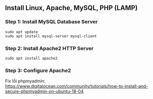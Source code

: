 ## Install Linux, Apache, MySQL, PHP (LAMP) 

### Step 1: Install MySQL Database Server

```
sudo apt update
sudo apt install mysql-server mysql-client
```

### Step 2: Install Apache2 HTTP Server

```
sudo apt install apache2
```

### Step 3: Configure Apache2



Fix lỗi phpmyadmin: https://www.digitalocean.com/community/tutorials/how-to-install-and-secure-phpmyadmin-on-ubuntu-18-04